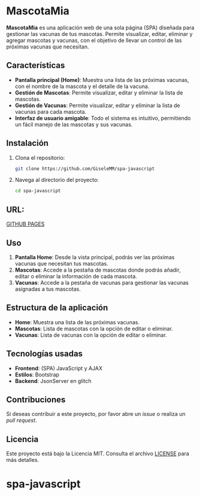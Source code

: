 
# MascotaMia

**MascotaMia** es una aplicación web de una sola página (SPA) diseñada para gestionar las vacunas de tus mascotas. Permite visualizar, editar, eliminar y agregar mascotas y vacunas, con el objetivo de llevar un control de las próximas vacunas que necesitan.

## Características

- **Pantalla principal (Home)**: Muestra una lista de las próximas vacunas, con el nombre de la mascota y el detalle de la vacuna.
- **Gestión de Mascotas**: Permite visualizar, editar y eliminar la lista de mascotas.
- **Gestión de Vacunas**: Permite visualizar, editar y eliminar la lista de vacunas para cada mascota.
- **Interfaz de usuario amigable**: Todo el sistema es intuitivo, permitiendo un fácil manejo de las mascotas y sus vacunas.

## Instalación

1. Clona el repositorio:

   ```bash
   git clone https://github.com/GiseleMM/spa-javascript
   ```

2. Navega al directorio del proyecto:

   ```bash
   cd spa-javascript
   ```

## URL:
[GITHUB PAGES](https://giselemm.github.io/spa-javascript/)

## Uso

1. **Pantalla Home**: Desde la vista principal, podrás ver las próximas vacunas que necesitan tus mascotas.
2. **Mascotas**: Accede a la pestaña de mascotas donde podrás añadir, editar o eliminar la información de cada mascota.
3. **Vacunas**: Accede a la pestaña de vacunas para gestionar las vacunas asignadas a tus mascotas.

## Estructura de la aplicación

- **Home**: Muestra una lista de las próximas vacunas.
- **Mascotas**: Lista de mascotas con la opción de editar o eliminar.
- **Vacunas**: Lista de vacunas con la opción de editar o eliminar.

## Tecnologías usadas

- **Frontend**: (SPA) JavaScript  y AJAX
- **Estilos**: Bootstrap
- **Backend**: JsonServer en glitch

## Contribuciones

Si deseas contribuir a este proyecto, por favor abre un _issue_ o realiza un _pull request_.

## Licencia

Este proyecto está bajo la Licencia MIT. Consulta el archivo [LICENSE](LICENSE) para más detalles.

# spa-javascript
